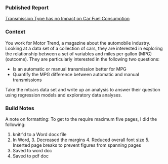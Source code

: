 ### Published Report

[Transmission Type has no Impact on Car Fuel Consumption](http://rpubs.com/timwise/161371)

### Context

You work for Motor Trend, a magazine about the automobile industry. Looking at a data set of a collection of cars, they are interested in exploring the relationship between a set of variables and miles per gallon (MPG) (outcome). They are particularly interested in the following two questions:  

- Is an automatic or manual transmission better for MPG
- Quantify the MPG difference between automatic and manual transmissions

Take the mtcars data set and write up an analysis to answer their question using regression models and exploratory data analyses.

### Build Notes

A note on formatting: To get to the require maximum five pages, I did the following:  

1. knitr'd to a Word docx file
2. In Word, 
   3. Decreased the margins
   4. Reduced overall font size
   5. Inserted page breaks to prevent figures from spanning pages
6. Saved to word doc
7. Saved to pdf doc
